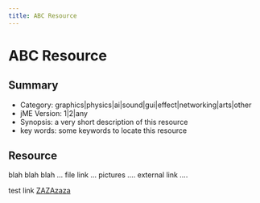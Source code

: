 ```yaml
---
title: ABC Resource
---
```

<h1 class="sectionedit1" id="abc_resource">ABC Resource</h1>
<div class="level1">

</div>
<!-- EDIT1 SECTION "ABC Resource" [1-29] -->
<h2 class="sectionedit2" id="summary">Summary</h2>
<div class="level2">
<ul>
<li class="level1"><div class="li"> Category: graphics|physics|ai|sound|gui|effect|networking|arts|other</div>
</li>
<li class="level1"><div class="li"> jME Version: 1|2|any</div>
</li>
<li class="level1"><div class="li"> Synopsis: a very short description of this resource</div>
</li>
<li class="level1"><div class="li"> key words: some keywords to locate this resource</div>
</li>
</ul>

</div>
<!-- EDIT2 SECTION "Summary" [30-256] -->
<h2 class="sectionedit3" id="resource">Resource</h2>
<div class="level2">

<p>
blah blah blah … file link … pictures …. external link ….
</p>

<p>
test link <a href="/doku.php/jme_to_jme2_changes" class="wikilink2" title="jme_to_jme2_changes" rel="nofollow">ZAZAzaza</a>
</p>

</div>
<!-- EDIT3 SECTION "Resource" [257-] -->
